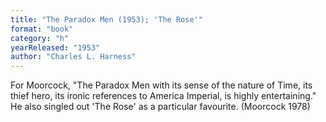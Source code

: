 ```yaml
---
title: "The Paradox Men (1953); 'The Rose'"
format: "book"
category: "h"
yearReleased: "1953"
author: "Charles L. Harness"
---
```

For Moorcock, "The Paradox Men with its sense of  the nature of Time, its thief hero, its ironic references to America Imperial, is  highly entertaining." He also singled out 'The Rose' as a particular  favourite. (Moorcock 1978)